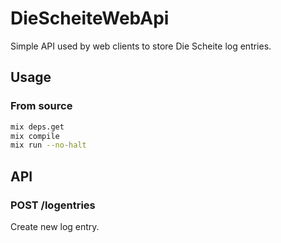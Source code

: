 # DieScheiteWebApi

Simple API used by web clients to store Die Scheite log entries.

## Usage

### From source

```bash
mix deps.get
mix compile
mix run --no-halt
```

## API

### POST /logentries

Create new log entry.
